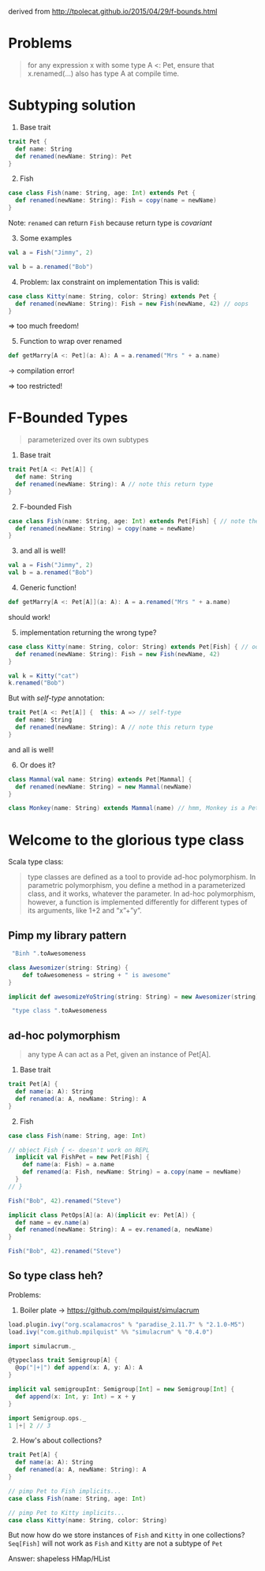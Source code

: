 derived from http://tpolecat.github.io/2015/04/29/f-bounds.html

# Problems
> for any expression x with some type A <: Pet, ensure that x.renamed(...) also has type A at compile time.

# Subtyping solution

1. Base trait
```scala
trait Pet {
  def name: String
  def renamed(newName: String): Pet
}
```

2. Fish
```scala
case class Fish(name: String, age: Int) extends Pet {
  def renamed(newName: String): Fish = copy(name = newName)
}
```

Note: `renamed` can return `Fish` because return type is *covariant*

3. Some examples
```scala
val a = Fish("Jimmy", 2)
```

```scala
val b = a.renamed("Bob")
```

4. Problem: lax constraint on implementation
This is valid:
```scala
case class Kitty(name: String, color: String) extends Pet {
  def renamed(newName: String): Fish = new Fish(newName, 42) // oops
}
```

=> too much freedom!

5. Function to wrap over renamed
```scala
def getMarry[A <: Pet](a: A): A = a.renamed("Mrs " + a.name)
```

-> compilation error!

=> too restricted!

# F-Bounded Types
> parameterized over its own subtypes

1. Base trait

```scala
trait Pet[A <: Pet[A]] {
  def name: String
  def renamed(newName: String): A // note this return type
}
```

2. F-bounded Fish
```scala
case class Fish(name: String, age: Int) extends Pet[Fish] { // note the type argument
  def renamed(newName: String) = copy(name = newName)
}
```

3. and all is well!

```scala
val a = Fish("Jimmy", 2)
val b = a.renamed("Bob")
```

4. Generic function!
```scala
def getMarry[A <: Pet[A]](a: A): A = a.renamed("Mrs " + a.name)
```

should work!

5. implementation returning the wrong type?

```scala
case class Kitty(name: String, color: String) extends Pet[Fish] { // oops
  def renamed(newName: String): Fish = new Fish(newName, 42)
}

val k = Kitty("cat")
k.renamed("Bob")
```

But with *self-type* annotation:
```scala
trait Pet[A <: Pet[A]] {  this: A => // self-type
  def name: String
  def renamed(newName: String): A // note this return type
}
```

and all is well!

6. Or does it?
```scala
class Mammal(val name: String) extends Pet[Mammal] {
  def renamed(newName: String) = new Mammal(newName)
}

class Monkey(name: String) extends Mammal(name) // hmm, Monkey is a Pet[Mammal]
```

# Welcome to the glorious type class
Scala type class:
>  type classes are defined as a tool to provide ad-hoc polymorphism. In parametric polymorphism, you define a method in a parameterized class, and it works, whatever the parameter. In ad-hoc polymorphism, however, a function is implemented differently for different types of its arguments, like 1+2 and “x”+”y”.


## Pimp my library pattern

```scala
 "Binh ".toAwesomeness

class Awesomizer(string: String) {
    def toAwesomeness = string + " is awesome"
}

implicit def awesomizeYoString(string: String) = new Awesomizer(string)

 "type class ".toAwesomeness
```

##  ad-hoc polymorphism
> any type A can act as a Pet, given an instance of Pet[A].

1. Base trait
```scala
trait Pet[A] {
  def name(a: A): String
  def renamed(a: A, newName: String): A
}
```

2. Fish
```scala
case class Fish(name: String, age: Int)

// object Fish { <- doesn't work on REPL
  implicit val FishPet = new Pet[Fish] {
    def name(a: Fish) = a.name
    def renamed(a: Fish, newName: String) = a.copy(name = newName)
  }
// }

Fish("Bob", 42).renamed("Steve")

implicit class PetOps[A](a: A)(implicit ev: Pet[A]) {
  def name = ev.name(a)
  def renamed(newName: String): A = ev.renamed(a, newName)
}

Fish("Bob", 42).renamed("Steve")
```

## So type class heh?
Problems:
1. Boiler plate
-> https://github.com/mpilquist/simulacrum

```scala
load.plugin.ivy("org.scalamacros" % "paradise_2.11.7" % "2.1.0-M5")
load.ivy("com.github.mpilquist" %% "simulacrum" % "0.4.0")

import simulacrum._

@typeclass trait Semigroup[A] {
  @op("|+|") def append(x: A, y: A): A
}

implicit val semigroupInt: Semigroup[Int] = new Semigroup[Int] {
  def append(x: Int, y: Int) = x + y
}

import Semigroup.ops._
1 |+| 2 // 3
```

2. How's about collections?
```scala
trait Pet[A] {
  def name(a: A): String
  def renamed(a: A, newName: String): A
}

// pimp Pet to Fish implicits...
case class Fish(name: String, age: Int)

// pimp Pet to Kitty implicits...
case class Kitty(name: String, color: String)
```

But now how do we store instances of `Fish` and `Kitty` in one collections? `Seq[Fish]` will not work as `Fish` and `Kitty` are not a subtype of `Pet`

Answer: shapeless HMap/HList
